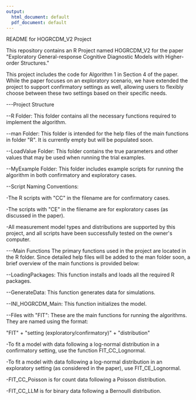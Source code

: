 ```yaml
---
output:
  html_document: default
  pdf_document: default
---
```

README for HOGRCDM_V2 Project  

This repository contains an R Project named HOGRCDM_V2 for the paper "Exploratory General-response Cognitive Diagnostic Models with Higher-order Structures."  


This project includes the code for Algorithm 1 in Section 4 of the paper. While the paper focuses on an exploratory scenario, we have extended the project to support confirmatory settings as well, allowing users to flexibly choose between these two settings based on their specific needs.  


---Project Structure

--R Folder: This folder contains all the necessary functions required to implement the algorithm.

--man Folder: This folder is intended for the help files of the main functions in folder "R". It is currently empty but will be populated soon.

--LoadValue Folder: This folder contains the true parameters and other values that may be used when running the trial examples.

--MyExample Folder: This folder includes example scripts for running the algorithm in both confirmatory and exploratory cases.

--Script Naming Conventions:

-The R scripts with "CC" in the filename are for confirmatory cases.  

-The scripts with "CE" in the filename are for exploratory cases (as discussed in the paper).  

-All measurement model types and distributions are supported by this project, and all scripts have been successfully tested on the owner's computer.



---Main Functions
The primary functions used in the project are located in the R folder. Since detailed help files will be added to the man folder soon, a brief overview of the main functions is provided below:

--LoadingPackages: This function installs and loads all the required R packages.  


--GenerateData: This function generates data for simulations.  


--INI_HOGRCDM_Main: This function initializes the model.  


--Files with "FIT": These are the main functions for running the algorithms. They are named using the format:  


"FIT" + "setting (exploratory/confirmatory)" + "distribution"

-To fit a model with data following a log-normal distribution in a confirmatory setting, use the function FIT_CC_Lognormal.  

-To fit a model with data following a log-normal distribution in an exploratory setting (as considered in the paper), use FIT_CE_Lognormal.  

-FIT_CC_Poisson is for count data following a Poisson distribution.  

-FIT_CC_LLM is for binary data following a Bernoulli distribution.
